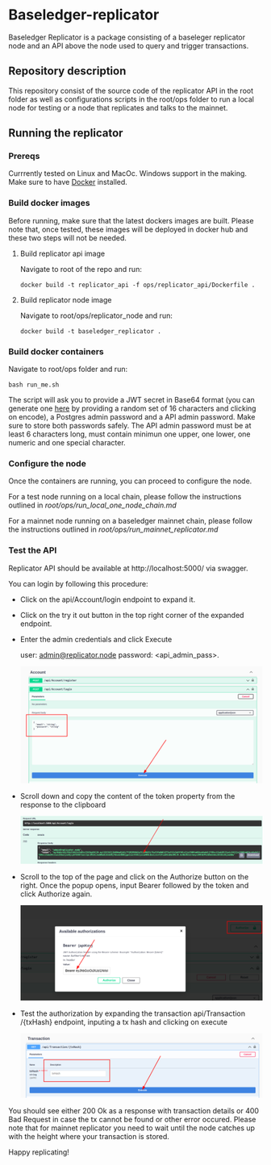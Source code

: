 # Baseledger-replicator
Baseledger Replicator is a package consisting of a baseleger replicator node and an API above the node used to query and trigger transactions.  

## Repository description

This repository consist of the source code of the replicator API in the root folder as well as configurations scripts in the root/ops folder to run a local node for testing or a node that replicates and talks to the mainnet.

## Running the replicator

### Prereqs

Currrently tested on Linux and MacOc. Windows support in the making. Make sure to have [Docker](https://www.docker.com/) installed.

### Build docker images

Before running, make sure that the latest dockers images are built. Please note that, once tested, these images will be deployed in docker hub and these two steps will not be needed.

1. Build replicator api image

   Navigate to root of the repo and run: 

       docker build -t replicator_api -f ops/replicator_api/Dockerfile .

2. Build replicator node image

   Navigate to root/ops/replicator_node and run: 
    
       docker build -t baseledger_replicator .

### Build docker containers

Navigate to root/ops folder and run:

    bash run_me.sh

The script will ask you to provide a JWT secret in Base64 format (you can generate one [here](https://www.base64encode.org/) by providing a random set of 16 characters and clicking on encode), a Postgres admin password and a API admin password. Make sure to store both passwords safely. The API admin password must be at least 6 characters long, must contain minimun one upper, one lower, one numeric and one special character.

### Configure the node

Once the containers are running, you can proceed to configure the node.

For a test node running on a local chain, please follow the instructions outlined in *root/ops/run_local_one_node_chain.md*

For a mainnet node running on a baseledger mainnet chain, please follow the instructions outlined in *root/ops/run_mainnet_replicator.md*

### Test the API

Replicator API should be available at http://localhost:5000/ via swagger. 

You can login by following this procedure:

* Click on the api/Account/login endpoint to expand it.

* Click on the try it out button in the top right corner of the expanded endpoint.

* Enter the admin credentials and click Execute

    user: admin@replicator.node password: <api_admin_pass>.

  ![Login](/Assets/login.png?raw=true "Logging in")

* Scroll down and copy the content of the token property from the response to the clipboard

  ![Token](/Assets/token.png?raw=true "Copying the token")

* Scroll to the top of the page and click on the Authorize button on the right. Once the popup opens, input Bearer followed by the token and click Authorize again.

  ![Authorize](/Assets/authorize.png?raw=true "Authorizing")


* Test the authorization by expanding the transaction api​/Transaction​/{txHash} endpoint, inputing a tx hash and clicking on execute

    ![Query Tx](/Assets/queryTx.png?raw=true "Querying the node")


You should see either 200 Ok as a response with transaction details or 400 Bad Request in case the tx cannot be found or other error occured. Please note that for mainnet replicator you need to wait until the node catches up with the height where your transaction is stored.

Happy replicating!
